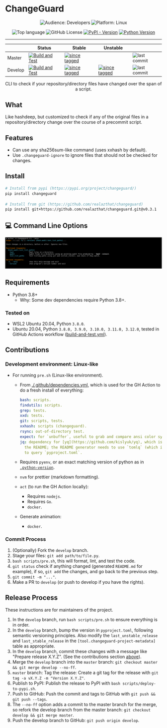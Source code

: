 <!--

WARNING: This file is auto-generated by snipinator. Do not edit directly.
SOURCE: `README.md.jinja2`.

-->
<!--






-->

# ChangeGuard

<div align="center">

<!-- Icons from https://lucide.dev/icons/users -->
<!-- Icons from https://lucide.dev/icons/laptop-minimal -->

![**Audience:** Developers][1] ![**Platform:** Linux][2]

</div>

<div align="center">

![Top language][3] ![GitHub License][4] [![PyPI - Version][5]][6]
[![Python Version][7]][6]

</div>

---

<div align="center">

|         | Status                     | Stable                    | Unstable                  |                    |
| ------- | -------------------------- | ------------------------- | ------------------------- | ------------------ |
| Master  | [![Build and Test][8]][9]  | [![since tagged][10]][11] |                           | ![last commit][12] |
| Develop | [![Build and Test][13]][9] | [![since tagged][14]][15] | [![since tagged][16]][17] | ![last commit][18] |

CLI to check if your repository/directory files have changed over the span of a
script.

</div>

## What

Like hashdeep, but customized to check if any of the original files in a
repository/directory change over the course of a precommit script.

## Features

- Can use any sha256sum-like command (uses xxhash by default).
- Use `.changeguard-ignore` to ignore files that should not be checked for
  changes.

## Install

```bash
# Install from pypi (https://pypi.org/project/changeguard/)
pip install changeguard

# Install from git (https://github.com/realazthat/changeguard)
pip install git+https://github.com/realazthat/changeguard.git@v0.3.1
```

## 💻 Command Line Options

<!---->
<img src="README.help.generated.svg" alt="Output of `python -m changeguard.cli --help`" />
<!---->

## Requirements

- Python 3.8+
  - Why: Some dev dependencies require Python 3.8+.

### Tested on

- WSL2 Ubuntu 20.04, Python `3.8.0`.
- Ubuntu 20.04, Python `3.8.0, 3.9.0, 3.10.0, 3.11.0, 3.12.0`, tested in GitHub Actions
  workflow ([build-and-test.yml](./.github/workflows/build-and-test.yml)).

## Contributions

### Development environment: Linux-like

- For running `pre.sh` (Linux-like environment).

  - From [./.github/dependencies.yml](./.github/dependencies.yml), which is used for
    the GH Action to do a fresh install of everything:

    ```yaml
    bash: scripts.
    findutils: scripts.
    grep: tests.
    xxd: tests.
    git: scripts, tests.
    xxhash: scripts (changeguard).
    rsync: out-of-directory test.
    expect: for `unbuffer`, useful to grab and compare ansi color symbols.
    jq: dependency for [yq](https://github.com/kislyuk/yq), which is used to generate
      the README; the README generator needs to use `tomlq` (which is a part of `yq`)
      to query `pyproject.toml`.
    
    ```

  - Requires `pyenv`, or an exact matching version of python as in
    [`.python-version`](./.python-version).
  - `nvm` for prettier (markdown formatting).
  - `act` (to run the GH Action locally):
    - Requires `nodejs`.
    - Requires `Go`.
    - `docker`.
  - Generate animation:
    - `docker`.

### Commit Process

1. (Optionally) Fork the `develop` branch.
2. Stage your files: `git add path/to/file.py`.
3. `bash scripts/pre.sh`, this will format, lint, and test the code.
4. `git status` check if anything changed (generated `README.md` for
   example), if so, `git add` the changes, and go back to the previous step.
5. `git commit -m "..."`.
6. Make a PR to `develop` (or push to develop if you have the rights).

## Release Process

These instructions are for maintainers of the project.

1. In the `develop` branch, run `bash scripts/pre.sh` to ensure
   everything is in order.
2. In the `develop` branch, bump the version in `pyproject.toml`,
   following semantic versioning principles. Also modify the
   `last_unstable_release` and `last_stable_release` in the
   `[tool.changeguard-project-metadata]` table as appropriate.
3. In the `develop` branch, commit these changes with a message like "Prepare
   release X.Y.Z". (See the contributions section [above](#commit-process)).
4. Merge the `develop` branch into the `master` branch:
   `git checkout master && git merge develop --no-ff`.
5. `master` branch: Tag the release: Create a git tag for the release with
   `git tag -a vX.Y.Z -m "Version X.Y.Z"`.
6. Publish to PyPI: Publish the release to PyPI with
   `bash scripts/deploy-to-pypi.sh`.
7. Push to GitHub: Push the commit and tags to GitHub with
   `git push && git push --tags`.
8. The `--no-ff` option adds a commit to the master branch for the merge, so
   refork the develop branch from the master branch:
   `git checkout develop && git merge master`.
9. Push the develop branch to GitHub: `git push origin develop`.

[1]:
  https://img.shields.io/badge/Audience-Developers-0A1E1E?style=plastic&logo=data:image/svg+xml;base64,PHN2ZyB4bWxucz0iaHR0cDovL3d3dy53My5vcmcvMjAwMC9zdmciIHdpZHRoPSIyNCIgaGVpZ2h0PSIyNCIgdmlld0JveD0iMCAwIDI0IDI0IiBmaWxsPSJub25lIiBzdHJva2U9ImN1cnJlbnRDb2xvciIgc3Ryb2tlLXdpZHRoPSIyIiBzdHJva2UtbGluZWNhcD0icm91bmQiIHN0cm9rZS1saW5lam9pbj0icm91bmQiIGNsYXNzPSJsdWNpZGUgbHVjaWRlLXVzZXJzIj48cGF0aCBkPSJNMTYgMjF2LTJhNCA0IDAgMCAwLTQtNEg2YTQgNCAwIDAgMC00IDR2MiIvPjxjaXJjbGUgY3g9IjkiIGN5PSI3IiByPSI0Ii8+PHBhdGggZD0iTTIyIDIxdi0yYTQgNCAwIDAgMC0zLTMuODciLz48cGF0aCBkPSJNMTYgMy4xM2E0IDQgMCAwIDEgMCA3Ljc1Ii8+PC9zdmc+
[2]:
  https://img.shields.io/badge/Platform-Linux-0A1E1E?style=plastic&logo=data:image/svg+xml;base64,PHN2ZyB4bWxucz0iaHR0cDovL3d3dy53My5vcmcvMjAwMC9zdmciIHdpZHRoPSIyNCIgaGVpZ2h0PSIyNCIgdmlld0JveD0iMCAwIDI0IDI0IiBmaWxsPSJub25lIiBzdHJva2U9ImN1cnJlbnRDb2xvciIgc3Ryb2tlLXdpZHRoPSIyIiBzdHJva2UtbGluZWNhcD0icm91bmQiIHN0cm9rZS1saW5lam9pbj0icm91bmQiIGNsYXNzPSJsdWNpZGUgbHVjaWRlLWxhcHRvcC1taW5pbWFsIj48cmVjdCB3aWR0aD0iMTgiIGhlaWdodD0iMTIiIHg9IjMiIHk9IjQiIHJ4PSIyIiByeT0iMiIvPjxsaW5lIHgxPSIyIiB4Mj0iMjIiIHkxPSIyMCIgeTI9IjIwIi8+PC9zdmc+
[3]:
  https://img.shields.io/github/languages/top/realazthat/changeguard.svg?cacheSeconds=28800&style=plastic&color=0A1E1E
[4]:
  https://img.shields.io/github/license/realazthat/changeguard?style=plastic&color=0A1E1E
[5]:
  https://img.shields.io/pypi/v/changeguard?style=plastic&color=0A1E1E
[6]: https://pypi.org/project/changeguard/
[7]:
  https://img.shields.io/pypi/pyversions/changeguard?style=plastic&color=0A1E1E
[8]:
  https://github.com/realazthat/changeguard/actions/workflows/build-and-test.yml/badge.svg?branch=master&style=plastic
[9]:
  https://github.com/realazthat/changeguard/actions/workflows/build-and-test.yml?style=plastic
[10]:
  https://img.shields.io/github/commits-since/realazthat/changeguard/v0.3.1/master?style=plastic
[11]:
  https://github.com/realazthat/changeguard/compare/v0.3.1...master
[12]:
  https://img.shields.io/github/last-commit/realazthat/changeguard/master?style=plastic
[13]:
  https://github.com/realazthat/changeguard/actions/workflows/build-and-test.yml/badge.svg?branch=develop&style=plastic
[14]:
  https://img.shields.io/github/commits-since/realazthat/changeguard/v0.3.1/develop?style=plastic
[15]:
  https://github.com/realazthat/changeguard/compare/v0.3.1...develop
[16]:
  https://img.shields.io/github/commits-since/realazthat/changeguard/v0.3.1/develop?style=plastic
[17]:
  https://github.com/realazthat/changeguard/compare/v0.3.1...develop
[18]:
  https://img.shields.io/github/last-commit/realazthat/changeguard/develop?style=plastic
